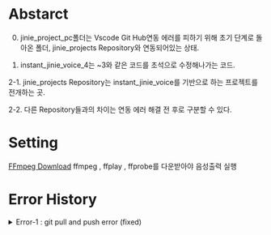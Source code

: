# Abstarct

0. jinie_project_pc폴더는 Vscode Git Hub연동 에러를 피하기 위해 초기 단계로 돌아온 폴더, jinie_projects Repository와 연동되어있는 상태.

1. instant_jinie_voice_4는 ~3와 같은 코드를 초석으로 수정해나가는 코드.

2-1. jinie_projects Repository는 instant_jinie_voice를 기반으로 하는 프로젝트를 전개하는 곳. 

2-2. 다른 Repository들과의 차이는 연동 에러 해결 전 후로 구분할 수 있다.

# Setting
[FFmpeg Download](https://ffmpeg.org/download.html#build-windows)
ffmpeg , ffplay , ffprobe를 다운받아야 음성출력 실행
# Error History
<details>
   ## <summary> Error-1 : git pull and push error (fixed)</summary>

# Process

0.check the changes

    ```vscode
    git diff
    ```
2. commit and push for your changes

   ```vcode
   git remote add origin https://github.com/JinieFerry/jinie_projects.git
   ```

   ->  git remote add origin https://github.com/username/repository.git

3. add files and commit
    
   ```vscode
   git add .
   git commit -m "Your commit message"
   ```

4. Push master or main
   
4-1. push master (depense on your branch)

   ```vscode
   git push -u origin master
   ```

4-2.push main (depense on you branch) 

   ```vscode
   git push -u origin main
   ```


### Study 
<details>
    <summary> about Vscode-GitHub & Error-1 git pull and push </summary>
 
[1)생활코딩 visual code로 다루는 git < 코드 시간여행의 원리](https://www.youtube.com/watch?v=yc0rxkt93MQ&list=PLuHgQVnccGMAQvSVKdXFiOo51HUD8iQQm&index=7)

chrome bookmarked Jinie.sej@gmail.com Kung24/2024-1/디지털세미나1

[2)생활코딩 GitHub.com 1-5 < push and pull 기본 원리 << 내 에러코드에 대한 설명은 없음](https://www.youtube.com/watch?v=hjsFW7ry8GA)

chrome bookmarked Jinie.sej@gmail.com Kung24/2024-1/디지털세미나1

[*3)jinie.sej ChGPT 서로 다른 로컬-원격 저장소 이력 병합 허용 < 에러 근본 해결*](https://chatgpt.com/share/188be603-932c-4679-910b-969db4126d8a)
</details>

### code process
<details>
    <summary>Repository 병합 ( Error-1 git pull and push error)</summary>

jinie_porjects 이전 repository에서 발생한 push 문제 (git pull 이후에 git push해도 계속해서 git pull을 먼저하라는 오류)는 다음 코드로 해결.

```vscodeterminal
git pull origin main --allow-unrelated-histories
```

1) error: fatal: refusing to merge unrelated histories 오류

```
PS C:\Users\MSI\Desktop\project> git pull origin main
From https://github.com/JinieFerry/welcome
 * branch            main       -> FETCH_HEAD
fatal: refusing to merge unrelated histories
PS C:\Users\MSI\Desktop\project> git add .
>> git commit -m "version5"
>>
On branch main
nothing to commit, working tree clean
PS C:\Users\MSI\Desktop\project> git push -u origin main
>> 
fatal: unable to connect to cache daemon: Unknown error
To https://github.com/JinieFerry/welcome.git
 ! [rejected]        main -> main (non-fast-forward)
error: failed to push some refs to 'https://github.com/JinieFerry/welcome.git'
hint: Updates were rejected because the tip of your current branch is behind
hint: its remote counterpart. If you want to integrate the remote changes, 
hint: use 'git pull' before pushing again.
hint: See the 'Note about fast-forwards' in 'git push --help' for details. 
PS C:\Users\MSI\Desktop\project>

git remote add origin https://github.com/JinieFerry/jinie_projects.git
git branch -M main
git push -u origin main
```

2) fixer code : 로컬 저장소와 원격 저장소 간에 이력이 서로 다른 경우, 새로운 이력을 생성하고 병합하도록 Git에 명시적으로 지시
   
```
 git pull origin main --allow-unrelated-histories
```

-> 병합을 허용

</details>
